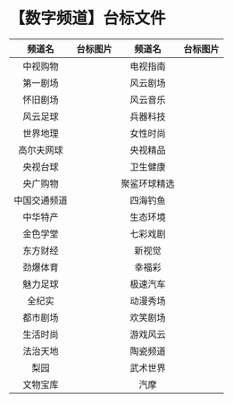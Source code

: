# 【数字频道】台标文件
|频道名|台标图片|频道名|台标图片|
|:---:|:---:|:---:|:---:|
|中视购物|<img src="">|电视指南|<img src="">|
|第一剧场|<img src="">|风云剧场|<img src="">|
|怀旧剧场|<img src="">|风云音乐|<img src="">|
|风云足球|<img src="">|兵器科技|<img src="">|
|世界地理|<img src="">|女性时尚|<img src="">|
|高尔夫网球|<img src="">|央视精品|<img src="">|
|央视台球|<img src="">|卫生健康|<img src="">|
|央广购物|<img src="">|聚鲨环球精选|<img src="">|
|中国交通频道|<img src="">|四海钓鱼|<img src="">|
|中华特产|<img src="">|生态环境|<img src="">|
|金色学堂|<img src="">|七彩戏剧|<img src="">|
|东方财经|<img src="">|新视觉|<img src="">|
|劲爆体育|<img src="">|幸福彩|<img src="">|
|魅力足球|<img src="">|极速汽车|<img src="">|
|全纪实|<img src="">|动漫秀场|<img src="">|
|都市剧场|<img src="">|欢笑剧场|<img src="">|
|生活时尚|<img src="">|游戏风云|<img src="">|
|法治天地|<img src="">|陶瓷频道|<img src="">|
|梨园|<img src="">|武术世界|<img src="">|
|文物宝库|<img src="">|汽摩|<img src="">|











